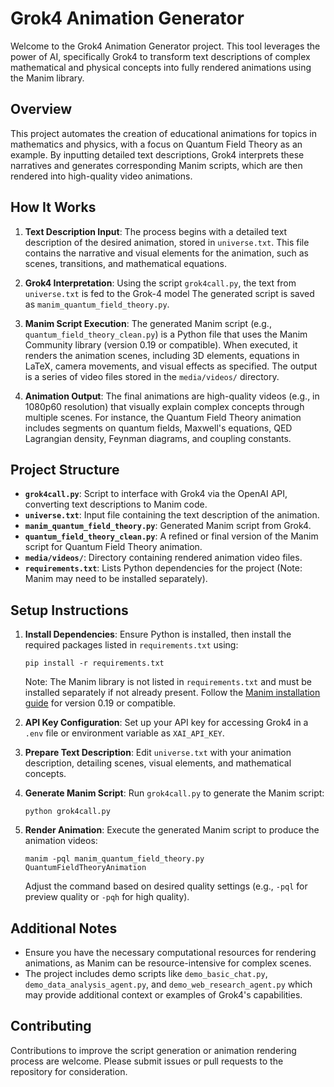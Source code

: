 
# Grok4 Animation Generator

Welcome to the Grok4 Animation Generator project. This tool leverages the power of AI, specifically Grok4 to transform text descriptions of complex mathematical and physical concepts into fully rendered animations using the Manim library.

## Overview

This project automates the creation of educational animations for topics in mathematics and physics, with a focus on Quantum Field Theory as an example. By inputting detailed text descriptions, Grok4 interprets these narratives and generates corresponding Manim scripts, which are then rendered into high-quality video animations.

## How It Works

1. **Text Description Input**: The process begins with a detailed text description of the desired animation, stored in `universe.txt`. This file contains the narrative and visual elements for the animation, such as scenes, transitions, and mathematical equations.

2. **Grok4 Interpretation**: Using the script `grok4call.py`, the text from `universe.txt` is fed to the Grok-4 model The generated script is saved as `manim_quantum_field_theory.py`.

3. **Manim Script Execution**: The generated Manim script (e.g., `quantum_field_theory_clean.py`) is a Python file that uses the Manim Community library (version 0.19 or compatible). When executed, it renders the animation scenes, including 3D elements, equations in LaTeX, camera movements, and visual effects as specified. The output is a series of video files stored in the `media/videos/` directory.

4. **Animation Output**: The final animations are high-quality videos (e.g., in 1080p60 resolution) that visually explain complex concepts through multiple scenes. For instance, the Quantum Field Theory animation includes segments on quantum fields, Maxwell's equations, QED Lagrangian density, Feynman diagrams, and coupling constants.

## Project Structure

- **`grok4call.py`**: Script to interface with Grok4 via the OpenAI API, converting text descriptions to Manim code.
- **`universe.txt`**: Input file containing the text description of the animation.
- **`manim_quantum_field_theory.py`**: Generated Manim script from Grok4.
- **`quantum_field_theory_clean.py`**: A refined or final version of the Manim script for Quantum Field Theory animation.
- **`media/videos/`**: Directory containing rendered animation video files.
- **`requirements.txt`**: Lists Python dependencies for the project (Note: Manim may need to be installed separately).

## Setup Instructions

1. **Install Dependencies**: Ensure Python is installed, then install the required packages listed in `requirements.txt` using:
   ```
   pip install -r requirements.txt
   ```
   Note: The Manim library is not listed in `requirements.txt` and must be installed separately if not already present. Follow the [Manim installation guide](https://docs.manim.community/en/stable/installation.html) for version 0.19 or compatible.

2. **API Key Configuration**: Set up your API key for accessing Grok4 in a `.env` file or environment variable as `XAI_API_KEY`.

3. **Prepare Text Description**: Edit `universe.txt` with your animation description, detailing scenes, visual elements, and mathematical concepts.

4. **Generate Manim Script**: Run `grok4call.py` to generate the Manim script:
   ```
   python grok4call.py
   ```

5. **Render Animation**: Execute the generated Manim script to produce the animation videos:
   ```
   manim -pql manim_quantum_field_theory.py QuantumFieldTheoryAnimation
   ```
   Adjust the command based on desired quality settings (e.g., `-pql` for preview quality or `-pqh` for high quality).

## Additional Notes

- Ensure you have the necessary computational resources for rendering animations, as Manim can be resource-intensive for complex scenes.
- The project includes demo scripts like `demo_basic_chat.py`, `demo_data_analysis_agent.py`, and `demo_web_research_agent.py` which may provide additional context or examples of Grok4's capabilities.

## Contributing

Contributions to improve the script generation or animation rendering process are welcome. Please submit issues or pull requests to the repository for consideration.